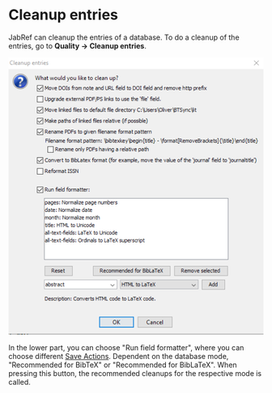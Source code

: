 # Cleanup entries

JabRef can cleanup the entries of a database. To do a cleanup of the entries, go to **Quality → Cleanup entries**.

![Screenshot for Cleanup Entries](../.gitbook/assets/cleanupentries%20%282%29%20%282%29%20%282%29%20%282%29%20%282%29%20%282%29.png)

In the lower part, you can choose "Run field formatter", where you can choose different [Save Actions](saveactions.md). Dependent on the database mode, "Recommended for BibTeX" or "Recommended for BibLaTeX". When pressing this button, the recommended cleanups for the respective mode is called.

